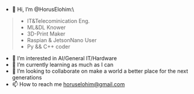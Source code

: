 - 👋 Hi, I’m @HorusElohim:\
> * IT&Telecominication Eng.
> * ML&DL Knower
> * 3D-Print Maker
> * Raspian & JetsonNano User
> * Py && C++ coder
   
- 👀 I’m interested in AI/General IT/Hardware 
- 🌱 I’m currently learning as much as I can
- 💞️ I’m looking to collaborate on make a world a better place for the next generations
- 📫 How to reach me horuselohim@gmail.com

<!---
HorusElohim/HorusElohim is a ✨ special ✨ repository because its `README.md` (this file) appears on your GitHub profile.
You can click the Preview link to take a look at your changes.
--->
